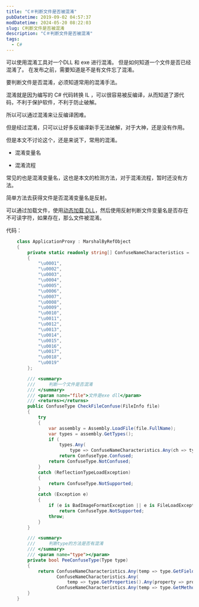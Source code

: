 ```yaml
---
title: "C＃判断文件是否被混淆"
pubDatetime: 2019-09-02 04:57:37
modDatetime: 2024-05-20 08:22:03
slug: C判断文件是否被混淆
description: "C＃判断文件是否被混淆"
tags:
  - C#
---
```





可以使用混淆工具对一个DLL 和 exe 进行混淆。
但是如何知道一个文件是否已经混淆了。
在发布之前，需要知道是不是有文件忘了混淆。

<!--more-->


<!-- CreateTime:2019/9/2 12:57:37 -->


<div id="toc"></div>

要判断文件是否混淆，必须知道常用的混淆手法。

混淆就是因为编写的 C# 代码转换 IL ，可以很容易被反编译，从而知道了源代码，不利于保护软件，不利于防止破解。

所以可以通过混淆来让反编译困难。

但是经过混淆，只可以让好多反编译新手无法破解，对于大神，还是没有作用。

但是本文不讨论这个，还是来说下，常用的混淆。

 - 混淆变量名

 - 混淆流程

常见的也是混淆变量名，这也是本文的检测方法，对于混淆流程，暂时还没有方法。

简单方法去获得文件是否混淆变量名是反射。

可以通过加载文件，使用[动态加载 DLL](https://blog.lindexi.com/post/C-%E5%8A%A8%E6%80%81%E5%8A%A0%E8%BD%BD%E5%8D%B8%E8%BD%BD-DLL.html)，然后使用反射判断文件变量名是否存在不可读字符，如果存在，那么文件被混淆。

代码：


```csharp
    class ApplicationProxy : MarshalByRefObject
    {
        private static readonly string[] ConfuseNameCharacteristics =
        {
            "\u0001",
            "\u0002",
            "\u0003",
            "\u0004",
            "\u0005",
            "\u0006",
            "\u0007",
            "\u0008",
            "\u0009",
            "\u0010",
            "\u0011",
            "\u0012",
            "\u0013",
            "\u0014",
            "\u0015",
            "\u0016",
            "\u0017",
            "\u0018",
            "\u0019"
        };

        /// <summary>
        ///     判断一个文件是否混淆
        /// </summary>
        /// <param name="file">文件是exe dll</param>
        /// <returns></returns>
        public ConfuseType CheckFileConfuse(FileInfo file)
        {
            try
            {
                var assembly = Assembly.LoadFile(file.FullName);
                var types = assembly.GetTypes();
                if (
                    types.Any(
                        type => ConfuseNameCharacteristics.Any(ch => type.FullName.Contains(ch) || PeeConfuseType(type))))
                    return ConfuseType.Confused;
                return ConfuseType.NotConfused;
            }
            catch (ReflectionTypeLoadException)
            {
                return ConfuseType.NotSupported;
            }
            catch (Exception e)
            {
                if (e is BadImageFormatException || e is FileLoadException)
                    return ConfuseType.NotSupported;
                throw;
            }
        }

        /// <summary>
        ///     判断type的方法是否有混淆
        /// </summary>
        /// <param name="type"></param>
        private bool PeeConfuseType(Type type)
        {
            return ConfuseNameCharacteristics.Any(temp => type.GetFields().Any(field => field.Name.Contains(temp))) ||
                   ConfuseNameCharacteristics.Any(
                       temp => type.GetProperties().Any(property => property.Name.Contains(temp))) ||
                   ConfuseNameCharacteristics.Any(temp => type.GetMethods().Any(method => method.Name.Contains(temp)));
        }
    }

```
